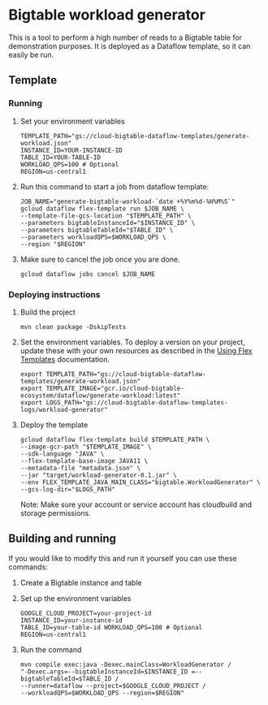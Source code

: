 # Bigtable workload generator

This is a tool to perform a high number of reads to a Bigtable table for
demonstration purposes. It is deployed as a Dataflow template, so it can easily
be run.

## Template

### Running

1. Set your environment variables

    ```
    TEMPLATE_PATH="gs://cloud-bigtable-dataflow-templates/generate-workload.json"
    INSTANCE_ID=YOUR-INSTANCE-ID
    TABLE_ID=YOUR-TABLE-ID
    WORKLOAD_QPS=100 # Optional
    REGION=us-central1
    ```

1. Run this command to start a job from dataflow template:

    ```
    JOB_NAME="generate-bigtable-workload-`date +%Y%m%d-%H%M%S`"
    gcloud dataflow flex-template run $JOB_NAME \
    --template-file-gcs-location "$TEMPLATE_PATH" \
    --parameters bigtableInstanceId="$INSTANCE_ID" \
    --parameters bigtableTableId="$TABLE_ID" \
    --parameters workloadQPS=$WORKLOAD_QPS \
    --region "$REGION"
    ```

1. Make sure to cancel the job once you are done.

    ```
    gcloud dataflow jobs cancel $JOB_NAME
    ```

### Deploying instructions

1. Build the project

    ```
    mvn clean package -DskipTests
    ```

1. Set the environment variables. To deploy a version on your project, update 
   these with your own resources as described in the [Using Flex Templates](https://cloud.google.com/dataflow/docs/guides/templates/using-flex-templates)
   documentation.

   ```
   export TEMPLATE_PATH="gs://cloud-bigtable-dataflow-templates/generate-workload.json"
   export TEMPLATE_IMAGE="gcr.io/cloud-bigtable-ecosystem/dataflow/generate-workload:latest"
   export LOGS_PATH="gs://cloud-bigtable-dataflow-templates-logs/workload-generator"
   ```

1. Deploy the template

   ```
   gcloud dataflow flex-template build $TEMPLATE_PATH \
   --image-gcr-path "$TEMPLATE_IMAGE" \
   --sdk-language "JAVA" \
   --flex-template-base-image JAVA11 \
   --metadata-file "metadata.json" \
   --jar "target/workload-generator-0.1.jar" \
   --env FLEX_TEMPLATE_JAVA_MAIN_CLASS="bigtable.WorkloadGenerator" \
   --gcs-log-dir="$LOGS_PATH"
   ```

   Note: Make sure your account or service account has cloudbuild and storage permissions.

## Building and running

If you would like to modify this and run it yourself you can use these commands:

1. Create a Bigtable instance and table

1. Set up the environment variables

   ```
   GOOGLE_CLOUD_PROJECT=your-project-id
   INSTANCE_ID=your-instance-id
   TABLE_ID=your-table-id WORKLOAD_QPS=100 # Optional
   REGION=us-central1
   ```

1. Run the command

   ```
   mvn compile exec:java -Dexec.mainClass=WorkloadGenerator /
   "-Dexec.args=--bigtableInstanceId=$INSTANCE_ID =--bigtableTableId=$TABLE_ID /
   --runner=dataflow --project=$GOOGLE_CLOUD_PROJECT /
   --workloadQPS=$WORKLOAD_QPS --region=$REGION"
   
   ```
